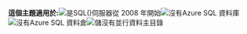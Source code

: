 **這個主題適用於:**![是](media/yes-icon.png "是")SQL\(\)伺服器從 2008 年開始![沒有](media/no-icon.png "否")Azure SQL 資料庫![沒有](media/no-icon.png "否")Azure SQL 資料倉![儲沒有](media/no-icon.png "否")並行資料主目錄
